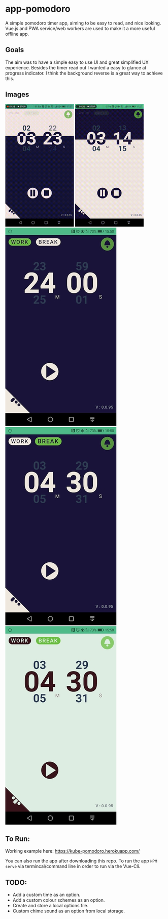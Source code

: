 # app-pomodoro
A simple pomodoro timer app, aiming to be easy to read, and nice looking.
Vue.js and PWA service/web workers are used to make it a more useful offline app.

## Goals
The aim was to have a simple easy to use UI and great simplified UX experience. Besides the timer read out I wanted a easy to glance at progress indicator. I think the background reverse is a great way to achieve this.

## Images
![gifs](./docs/ticking.gif?raw=true "timer in action")
![gifs](./docs/colourscheme.gif?raw=true "colour scheme")
![shot](./docs/shot_01.jpg?raw=true "shot 01")
![shot](./docs/shot_02.jpg?raw=true "shot 02")
![shot](./docs/shot_03.jpg?raw=true "shot 03")


## To Run:
Working example here: https://kube-pomodoro.herokuapp.com/

You can also run the app after downloading this repo. To run the app `NPM serve` via termincal/command line in order to run via the Vue-Cli. 

## TODO:
- Add a custom time as an option.
- Add a custom colour schemes as an option.
- Create and store a local options file.
- Custom chime sound as an option from local storage.
